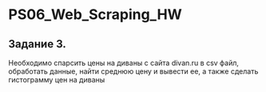 # PS06_Web_Scraping_HW

## Задание 3.

Необходимо спарсить цены на диваны с сайта divan.ru в csv файл, 
обработать данные, найти среднюю цену и вывести ее, 
а также сделать гистограмму цен на диваны